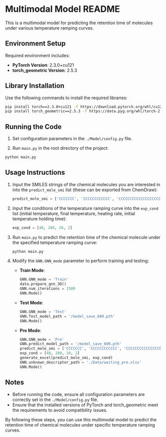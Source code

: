 
# Multimodal Model README

This is a multimodal model for predicting the retention time of molecules under various temperature ramping curves.

## Environment Setup

Required environment includes:
- **PyTorch Version**: 2.3.0+cu121
- **torch_geometric Version**: 2.5.3

## Library Installation

Use the following commands to install the required libraries:

```bash
pip install torch==2.3.0+cu121 -f https://download.pytorch.org/whl/cu121/torch_stable.html
pip install torch_geometric==2.5.3 -f https://data.pyg.org/whl/torch-2.3.0+cu121.html
```

## Running the Code

1. Set configuration parameters in the `./Model/config.py` file.

2. Run `main.py` in the root directory of the project:

```bash
python main.py
```

## Usage Instructions

1. Input the SMILES strings of the chemical molecules you are interested in into the `predict_mole_smi` list (these can be exported from ChemDraw):

    ```python
    predict_mole_smi = ['CCCCCCC', 'CCCCCCCCCCCC', 'CCCCCCCCCCCCCCCCCCC']
    ```

2. Input the conditions of the temperature ramping curve into the `exp_cond` list (initial temperature, final temperature, heating rate, initial temperature holding time):

    ```python
    exp_cond = [40, 200, 20, 2]
    ```

3. Run `main.py` to predict the retention time of the chemical molecule under the specified temperature ramping curve:

    ```bash
    python main.py
    ```

4. Modify the `GNN.GNN_mode` parameter to perform training and testing:

    - **Train Mode**:

        ```python
        GNN.GNN_mode = 'Train'
        data.prepare_gnn_3D()
        GNN.num_iterations = 1500
        GNN.Mode()
        ```

    - **Test Mode**:

        ```python
        GNN.GNN_mode = 'Test'
        GNN.Test_model_path = '/model_save_600.pth'
        GNN.Mode()
        ```

    - **Pre Mode**:

        ```python
        GNN.GNN_mode = 'Pre'
        GNN.predict_model_path = '/model_save_600.pth'
        predict_mole_smi = ['CCCCCCC', 'CCCCCCCCCCCC', 'CCCCCCCCCCCCCCCCCCC']
        exp_cond = [40, 200, 20, 2]
        generate_excel(predict_mole_smi, exp_cond)
        GNN.unknown_descriptor_path = './Data/waiting_pre.xlsx'
        GNN.Mode()
        ```

## Notes

- Before running the code, ensure all configuration parameters are correctly set in the `./Model/config.py` file.
- Ensure that the installed versions of PyTorch and torch_geometric meet the requirements to avoid compatibility issues.

By following these steps, you can use this multimodal model to predict the retention time of chemical molecules under specific temperature ramping curves.
